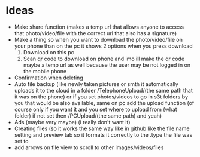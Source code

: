 # Ideas

- Make share function (makes a temp url that allows anyone to access that photo/video/file with the correct url that also has a signature)
- Make a thing so when you want to download the photo/video/file on your phone than on the pc it shows 2 options when you press download 
  1. Download on this pc
  2. Scan qr code to download on phone
  and imo ill make the qr code maybe a temp url as well because the user may be not logged in on the mobile phone
- Confirmation when deleting
- Auto file backup (like newly taken pictures or smth it automatically uploads it to the cloud in a folder /TelephoneUpload/(the same path that it was on the phone) or if you set photos/videos to go in s3t folders by you that would be also available, same on pc add the upload function (of course only if you want it and you set where to upload from (what folder) if not set then /PCUpload/(the same path) and yeah)
- Ads (maybe very maybe) (i really don't want it)
- Creating files (so it works the same way like in github like the file name setting and preview tab so it formats it correctly to the .type the file was set to
- add arrows on file view to scroll to other images/videos/files
